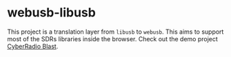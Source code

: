 # webusb-libusb

This project is a translation layer from `libusb` to `webusb`. This aims to support most of the SDRs libraries inside the browser. Check out the demo project [CyberRadio Blast](https://github.com/luigifcruz/CyberRadioBlast).
